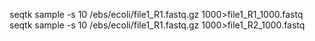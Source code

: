 seqtk sample -s 10 /ebs/ecoli/file1_R1.fastq.gz 1000>file1_R1_1000.fastq
seqtk sample -s 10 /ebs/ecoli/file1_R1.fastq.gz 1000>file1_R2_1000.fastq
